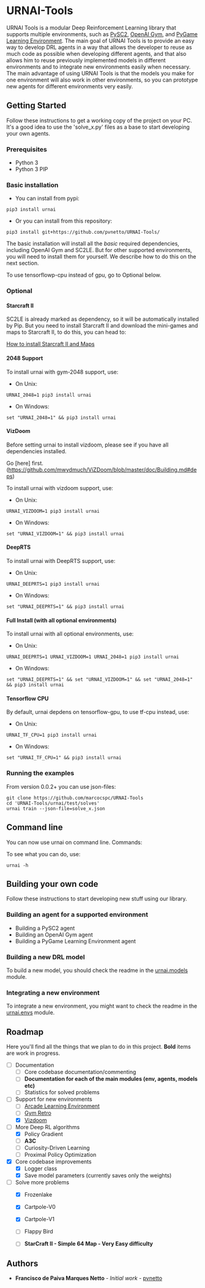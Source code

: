 # URNAI-Tools
URNAI Tools is a modular Deep Reinforcement Learning library that supports multiple environments, such as [PySC2](https://github.com/deepmind/pysc2), [OpenAI Gym](https://github.com/openai/gym), and [PyGame Learning Environment](https://github.com/ntasfi/PyGame-Learning-Environment). The main goal of URNAI Tools is to provide an easy way to develop DRL agents in a way that allows the developer to reuse as much code as possible when developing different agents, and that also allows him to reuse previously implemented models in different environments and to integrate new environments easily when necessary. The main advantage of using URNAI Tools is that the models you make for one environment will also work in other environments, so you can prototype new agents for different environments very easily.

## Getting Started

Follow these instructions to get a working copy of the project on your PC. It's a good idea to use the 'solve_x.py' files as a base to start developing your own agents.

### Prerequisites

- Python 3
- Python 3 PIP

### Basic installation

- You can install from pypi:
```
pip3 install urnai
```

- Or you can install from this repository:
```
pip3 install git+https://github.com/pvnetto/URNAI-Tools/ 
```

The basic installation will install all the *basic* required dependencies, including OpenAI Gym and SC2LE. But for other supported environments, you will need to install them for yourself. We describe how to do this on the next section. 

To use tensorflowp-cpu instead of gpu, go to Optional below.

### Optional

#### Starcraft II

SC2LE is already marked as dependency, so it will be automatically installed by Pip. But you need to install Starcraft II and download the mini-games and maps to Starcraft II, to do this, you can head to:

[How to install Starcraft II and Maps](https://github.com/deepmind/pysc2#get-starcraft-ii) 

#### 2048 Support

To install urnai with gym-2048 support, use:

- On Unix:
```
URNAI_2048=1 pip3 install urnai 
```

- On Windows:
```
set "URNAI_2048=1" && pip3 install urnai 
```

#### VizDoom

Before setting urnai to install vizdoom, please see if you have all dependencies installed.

Go [here] first.(https://github.com/mwydmuch/ViZDoom/blob/master/doc/Building.md#deps)

To install urnai with vizdoom support, use:

- On Unix:
```
URNAI_VIZDOOM=1 pip3 install urnai 
```

- On Windows:
```
set "URNAI_VIZDOOM=1" && pip3 install urnai 
```

#### DeepRTS 

To install urnai with DeepRTS support, use:

- On Unix:
```
URNAI_DEEPRTS=1 pip3 install urnai 
```

- On Windows:
```
set "URNAI_DEEPRTS=1" && pip3 install urnai 
```

#### Full Install (with all optional environments)

To install urnai with all optional environments, use:

- On Unix:
```
URNAI_DEEPRTS=1 URNAI_VIZDOOM=1 URNAI_2048=1 pip3 install urnai 
```

- On Windows:
```
set "URNAI_DEEPRTS=1" && set "URNAI_VIZDOOM=1" && set "URNAI_2048=1" && pip3 install urnai 
```
#### Tensorflow CPU

By default, urnai depdens on tensorflow-gpu, to use tf-cpu instead, use:

- On Unix:
```
URNAI_TF_CPU=1 pip3 install urnai 
```

- On Windows:
```
set "URNAI_TF_CPU=1" && pip3 install urnai 
```
### Running the examples

From version 0.0.2+ you can use json-files:

```
git clone https://github.com/marcocspc/URNAI-Tools 
cd 'URNAI-Tools/urnai/test/solves'
urnai train --json-file=solve_x.json
```

## Command line

You can now use urnai on command line. Commands:

To see what you can do, use:
```
urnai -h
```

## Building your own code

Follow these instructions to start developing new stuff using our library.

### Building an agent for a supported environment

- Building a PySC2 agent
- Building an OpenAI Gym agent
- Building a PyGame Learning Environment agent

### Building a new DRL model

To build a new model, you should check the readme in the [urnai.models](https://github.com/pvnetto/URNAI-Tools/tree/master/urnai/models) module.

### Integrating a new environment

To integrate a new environment, you might want to check the readme in the [urnai.envs](https://github.com/pvnetto/URNAI-Tools/tree/master/urnai/envs) module.

## Roadmap

Here you'll find all the things that we plan to do in this project. **Bold** items are work in progress.

* [ ] Documentation
  * [ ] Core codebase documentation/commenting
  * [ ] **Documentation for each of the main modules (env, agents, models etc)**
  * [ ] Statistics for solved problems
* [ ] Support for new environments
  * [ ] [Arcade Learning Environment](https://github.com/mgbellemare/Arcade-Learning-Environment)
  * [ ] [Gym Retro](https://github.com/openai/retro)
  * [X] [Vizdoom](https://github.com/mwydmuch/ViZDoom)
* [ ] More Deep RL algorithms
  * [X] Policy Gradient
  * [ ] **A3C**
  * [ ] Curiosity-Driven Learning
  * [ ] Proximal Policy Optimization
* [X] Core codebase improvements
  * [X] Logger class
  * [X] Save model parameters (currently saves only the weights)
* [ ] Solve more problems
  * [X] Frozenlake
  * [X] Cartpole-V0
  * [X] Cartpole-V1
  * [ ] Flappy Bird
  * [ ] **StarCraft II - Simple 64 Map - Very Easy difficulty**



## Authors

* **Francisco de Paiva Marques Netto** - *Initial work* - [pvnetto](https://github.com/pvnetto)
